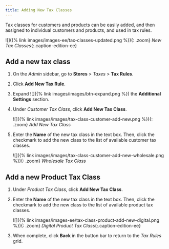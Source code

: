 ```yaml
---
title: Adding New Tax Classes
---
```


Tax classes for customers and products can be easily added, and then assigned to individual customers and products, and used in tax rules.

![]({% link images/images-ee/tax-classes-updated.png %}){: .zoom}
_New Tax Classes_{:.caption-edition-ee}

## Add a new tax class

1. On the _Admin_ sidebar, go to **Stores** > _Taxes_ > **Tax Rules**.

1. Click **Add New Tax Rule**.

1. Expand ![]({% link images/images/btn-expand.png %}) the **Additional Settings** section.

1. Under _Customer Tax Class_, click **Add New Tax Class**.

    ![]({% link images/images/tax-class-customer-add-new.png %}){: .zoom}
    _Add New Tax Class_

1. Enter the **Name** of the new tax class in the text box. Then, click the checkmark to add the new class to the list of available customer tax classes.

    ![]({% link images/images/tax-class-customer-add-new-wholesale.png %}){: .zoom}
    _Wholesale Tax Class_

## Add a new Product Tax Class

1. Under _Product Tax Class_, click **Add New Tax Class**.

1. Enter the **Name** of the new tax class in the text box. Then, click the checkmark to add the new class to the list of available product tax classes.

    ![]({% link images/images-ee/tax-class-product-add-new-digital.png %}){: .zoom}
    _Digital Product Tax Class_{:.caption-edition-ee}

1. When complete, click **Back** in the button bar to return to the _Tax Rules_ grid.
